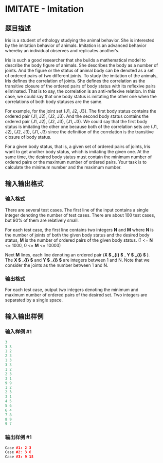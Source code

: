 # IMITATE - Imitation

## 题目描述

Iris is a student of ethology studying the animal behavior. She is interested by the imitation behavior of animals. Imitation is an advanced behavior whereby an individual observes and replicates another’s.

Iris is such a good researcher that she builds a mathematical model to describe the body figure of animals. She describes the body as a number of joints. And the figure or the status of animal body can be denoted as a set of ordered pairs of two different joints. To study the imitation of the animals, Iris defines the correlation of joints. She defines the correlation as the transitive closure of the ordered pairs of body status with its reflexive pairs eliminated. That is to say, the correlation is an anti-reflexive relation. In this case, we could say that one body status is imitating the other one when the correlations of both body statuses are the same.

For example, for the joint set {J1, J2, J3}. The first body status contains the ordered pair (J1, J2), (J2, J3). And the second body status contains the ordered pair (J1, J2), (J2, J3), (J1, J3). We could say that the first body status is imitating the other one because both of the correlation sets are (J1, J2), (J2, J3), (J1, J3) since the definition of the correlation is the transitive closure of body status.

For a given body status, that is, a given set of ordered pairs of joints, Iris want to get another body status, which is imitating the given one. At the same time, the desired body status must contain the minimum number of ordered pairs or the maximum number of ordered pairs. Your task is to calculate the minimum number and the maximum number.

## 输入输出格式

### 输入格式

There are several test cases. The first line of the input contains a single integer denoting the number of test cases. There are about 100 test cases, but 90% of them are relatively small.

For each test case, the first line contains two integers **N** and **M** where **N** is the number of joints of both the given body status and the desired body status, **M** is the number of ordered pairs of the given body status. (1 <= **N** <= 1000, 0 <= **M** <= 10000)

Next **M** lines, each line denoting an ordered pair (**X $ _{i} $** , **Y $ _{i} $** ). The **X $ _{i} $** and **Y $ _{i} $** are integers between 1 and N. Note that we consider the joints as the number between 1 and N.

### 输出格式

For each test case, output two integers denoting the minimum and maximum number of ordered pairs of the desired set. Two integers are separated by a single space.

## 输入输出样例

### 输入样例 #1

```cpp
3
3 3
1 2
2 3
1 3
3 3
1 2
2 3
3 1
9 9
1 2
2 3
3 1
4 5
5 6
6 4
7 8
8 9
9 7
```


### 输出样例 #1

```cpp
Case #1: 2 3
Case #2: 3 6
Case #3: 9 18
```


